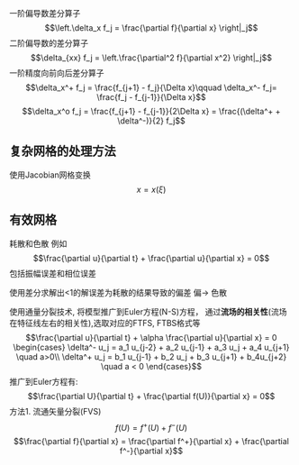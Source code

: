 一阶偏导数差分算子
$$\left.\delta_x f_j = \frac{\partial f}{\partial x} \right|_j$$
二阶偏导数的差分算子
$$\delta_{xx} f_j = \left.\frac{\partial^2 f}{\partial x^2} \right|_j$$
一阶精度向前向后差分算子
$$\delta_x^+ f_j = \frac{f_{j+1} - f_j}{\Delta x}\qquad  \delta_x^- f_j= \frac{f_j - f_{j-1}}{\Delta x}$$
$$\delta_x^o f_j = \frac{f_{j+1} - f_{j-1}}{2\Delta x} = \frac{(\delta^+  + \delta^-)}{2} f_j$$

## 复杂网格的处理方法

使用Jacobian网格变换
$$x = x(\xi)$$

## 有效网格

耗散和色散
例如
$$\frac{\partial u}{\partial t} + \frac{\partial u}{\partial x} = 0$$
包括振幅误差和相位误差

使用差分求解出<1的解误差为耗散的结果导致的偏差
偏-> 色散



使用通量分裂技术, 将模型推广到Euler方程(N-S)方程， 通过**流场的相关性**(流场在特征线左右的相关性),选取对应的FTFS, FTBS格式等
$$\frac{\partial u}{\partial t} + \alpha \frac{\partial u}{\partial x} = 0 \begin{cases}
\delta^-  u_j = a_1 u_{j-2} + a_2 u_{j-1} + a_3 u_j + a_4 u_{j+1}  \quad  a>0\\
\delta^+ u_j = b_1 u_{j-1} + b_2 u_j + b_3 u_{j+1} + b_4u_{j+2} \quad  a < 0
\end{cases}$$
推广到Euler方程有: 
$$\frac{\partial U}{\partial t} + \frac{\partial f(U)}{\partial x} = 0$$
方法1. 流通矢量分裂(FVS)
$$f(U) = f^+ (U) + f^- (U)$$
$$\frac{\partial f}{\partial x} = \frac{\partial f^+}{\partial x} + \frac{\partial f^-}{\partial x}$$

